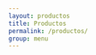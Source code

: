 ```yaml
---
layout: productos
title: Productos
permalink: /productos/
group: menu
---
```


<div class="row">
	<div class="col-md-12">
		<img src="http://www.ardicoleccion.com/wp-content/uploads/2015/02/sofa-sara-ardi-001.jpg" alt="" class="img-responsive">
	</div>	
</div>

